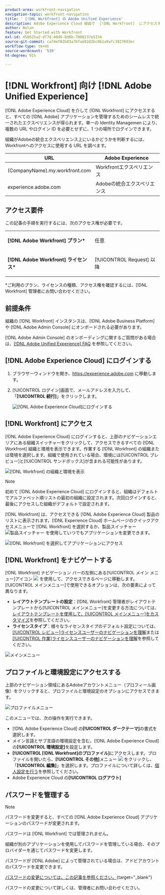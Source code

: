 ```yaml
---
product-area: workfront-navigation
navigation-topic: workfront-navigation
title: ' [!DNL Workfront] の Adobe Unified Experience'
description: Adobe Experience Cloud 経由で  [!DNL Workfront]  にアクセスすると、すべての Adobe アプリケーションを管理するためのシームレスで統一されたエクスペリエンスが得られます。
author: Nolan
feature: Get Started with Workfront
exl-id: 458631a2-d77d-46d6-8d6b-7008237e5154
source-git-commit: ca74ef02b83a76fad92d2bc8b1a9afc3927693ec
workflow-type: tm+mt
source-wordcount: '539'
ht-degree: 91%

---
```


# [!DNL Workfront] 向け [!DNL Adobe Unified Experience]

[!DNL Adobe Experience Cloud] を介して [!DNL Workfront] にアクセスすると、すべての [!DNL Adobe] アプリケーションを管理するためのシームレスで統一されたエクスペリエンスが得られます。単一の Identity Managemen により、複数の URL やログイン ID を必要とせずに、1 つの場所でログインできます。

組織がAdobeの統合エクスペリエンス上にいるかどうかを判断するには、Workfrontへのアクセスに使用する URL を調べます。

| URL | Adobe Experience |
|------------|------------|
| (CompanyName).my.workfront.com | Workfrontエクスペリエンス |
| experience.adobe.com | Adobeの統合エクスペリエンス |

## アクセス要件

この記事の手順を実行するには、次のアクセス権が必要です。

<table style="table-layout:auto"> 
 <col> 
 <col> 
 <tbody> 
  <tr> 
   <td role="rowheader"><strong>[!DNL Adobe Workfront] プラン*</strong></td> 
   <td> <p>任意</p> </td> 
  </tr> 
  <tr> 
   <td role="rowheader"><strong>[!DNL Adobe Workfront] ライセンス*</strong></td> 
   <td> <p>[!UICONTROL Request] 以降</p> </td> 
  </tr> 
 </tbody> 
</table>

&#42;ご利用のプラン、ライセンスの種類、アクセス権を確認するには、[!DNL Workfront] 管理者にお問い合わせください。

## 前提条件

組織の [!DNL Workfront] インスタンスは、[!DNL Adobe Business Platform] や [!DNL Adobe Admin Console] にオンボードされる必要があります。

[!DNL Adobe Admin Console] のオンボーディングに関するご質問がある場合は、[[!DNL Adobe Unified Experience] FAQ](/help/quicksilver/workfront-basics/navigate-workfront/workfront-navigation/unified-experience-faq.md/) を参照してください。

## [!DNL Adobe Experience Cloud] にログインする

1. ブラウザーウィンドウを開き、<https://experience.adobe.com> に移動します。
1. [!UICONTROL ログイン]画面で、メールアドレスを入力して、「**[!UICONTROL 続行]**」をクリックします。

   ![[!DNL Adobe Experience Cloud]](assets/aec-login-page.png)にログインする

## [!DNL Workfront] にアクセス

[!DNL Adobe Experience Cloud] にログインすると、上部のナビゲーションエリアにある組織スイッチャーをクリックして、アクセスできるすべての [!DNL Workfront] 組織と環境を表示できます。作業する [!DNL Workfront] の組織または環境を選択します。組織で使用されている場合、環境には[!UICONTROL プレビュー]と[!UICONTROL サンドボックス]が含まれる可能性があります。

![ [!DNL Workfront] の組織と環境を表示 ](assets/aec-view-all-orgs.png)

>[!NOTE]
>
>初めて [!DNL Adobe Experience Cloud] にログインすると、組織はデフォルトでアルファベット順リストの最初の組織に設定されます。次回ログインすると、最後にアクセスした組織がデフォルトで設定されます。

[!DNL Workfront] は、アクセスできる [!DNL Adobe Experience Cloud] 製品のリストに表示されます。[!DNL Experience Cloud] ホームページのクイックアクセスメニューで [!DNL Workfront] を選択するか、製品スイッチャー ![製品スイッチャー](assets/main-menu-icon.png) を使用していつでもアプリケーションを変更できます。

![ [!DNL Workfront] を選択してアプリケーションにアクセス ](assets/aec-product-switcher.png)

## [!DNL Workfront] をナビゲートする

[!DNL Workfront] ナビゲーション バーの左側にある[!UICONTROL メイン メニュー]アイコン ![](assets/main-menu-icon-left-nav.png) を使用して、アクセスできるページに移動します。[!UICONTROL メインメニュー]で使用できるオプションは、次の要素によって異なります。

* **レイアウトテンプレートの設定**：[!DNL Workfront] 管理者がレイアウトテンプレートから[!UICONTROL メインメニュー]を変更する方法については、[レイアウトテンプレートを使用して、[!UICONTROL メインメニュー]をカスタマイズ](/help/quicksilver/administration-and-setup/customize-workfront/use-layout-templates/customize-main-menu.md)を参照してください。
* **ライセンスタイプ**：様々なライセンスタイプのデフォルト設定については、[[!UICONTROL レビュー]ライセンスユーザーのナビゲーションを理解](/help/quicksilver/workfront-basics/navigate-workfront/workfront-navigation/reviewer-global-navigation-bar.md)または[[!UICONTROL 作業]ライセンスユーザーのナビゲーションを理解](/help/quicksilver/workfront-basics/navigate-workfront/workfront-navigation/worker-global-navigation-bar.md)を参照してください。

![メインメニュー](assets/main-menu-options-left-nav.png)

## プロファイルと環境設定にアクセスする

上部のナビゲーション領域にあるAdobeアカウントメニュー（プロフィール画像）をクリックすると、プロファイルと環境設定のオプションにアクセスできます。

![プロファイルメニュー](assets/aec-profile-picture-menu.png)

このメニューでは、次の操作を実行できます。

* [!DNL Adobe Experience Cloud] の&#x200B;**[!UICONTROL ダークテーマ]**&#x200B;の書式を選択します。
* メイン言語とサブ言語の環境設定を含む、[!DNL Adobe Experience Cloud] の&#x200B;**[!UICONTROL 環境設定]**&#x200B;を設定します。
* **[!UICONTROL [!DNL Workfront]のプロファイル]**&#x200B;にアクセスします。プロファイルを開いたら、**[!UICONTROL その他]**&#x200B;メニュー ![](assets/more-icon.png) をクリックし、「**[!UICONTROL 編集]**」を選択します。プロファイルについて詳しくは、[個人設定を行う](/help/quicksilver/workfront-basics/manage-your-account-and-profile/configuring-your-user-profile/configure-my-settings.md)を参照してください。
* Adobe Experience Cloud の&#x200B;**[!UICONTROL ログアウト]**

## パスワードを管理する

>[!NOTE]
>
>パスワードを変更すると、すべての [!DNL Adobe Experience Cloud] アプリケーションのパスワードが変更されます。

パスワードは [!DNL Workfront] では管理されません。

組織が別のアプリケーションを使用してパスワードを管理している場合、そのプロバイダーを通じてパスワードを変更します。

パスワードが [!DNL Adobe] によって管理されている場合は、アドビアカウントのパスワードを変更できます。

[パスワードの変更については、この記事を参照ください。](https://helpx.adobe.com/manage-account/using/change-or-reset-password.html){target="_blank"}

パスワードの変更について詳しくは、管理者にお問い合わせください。
